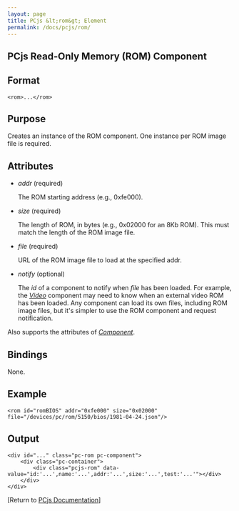 ```yaml
---
layout: page
title: PCjs &lt;rom&gt; Element
permalink: /docs/pcjs/rom/
---
```


PCjs Read-Only Memory (ROM) Component
---

Format
---
	<rom>...</rom>

Purpose
---
Creates an instance of the ROM component. One instance per ROM image file is required.

Attributes
---
 * *addr* (required)
 
	The ROM starting address (e.g., 0xfe000).
	
 * *size* (required)
 
	The length of ROM, in bytes (e.g., 0x02000 for an 8Kb ROM). This must match the length of the ROM image file.
	
 * *file* (required)
 
	URL of the ROM image file to load at the specified addr.
	
 * *notify* (optional)
 
	The *id* of a component to notify when *file* has been loaded. For example, the *[Video](/docs/pcjs/video/)*
	component may need to know when an external video ROM has been loaded. Any component can load its own files,
	including ROM image files, but it's simpler to use the ROM component and request notification.
	
Also supports the attributes of *[Component](/docs/pcjs/component/)*.

Bindings
---
None.

Example
---
	<rom id="romBIOS" addr="0xfe000" size="0x02000" file="/devices/pc/rom/5150/bios/1981-04-24.json"/>

Output
---
	<div id="..." class="pc-rom pc-component">
		<div class="pc-container">
			<div class="pcjs-rom" data-value="id:'...',name:'...',addr:'...',size:'...',test:'...'"></div>
		</div>
	</div>

[Return to [PCjs Documentation](..)]
